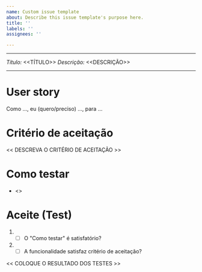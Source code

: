 ```yaml
---
name: Custom issue template
about: Describe this issue template's purpose here.
title: ''
labels: ''
assignees: ''

---
```


---
*Título:* <<TÍTULO>>
*Descrição:* <<DESCRIÇÃO>>

---

# User story
Como ..., eu (quero/preciso) ..., para ...

# Critério de aceitação

 << DESCREVA O CRITÉRIO DE ACEITAÇÃO >>

# Como testar

- <<DESCREVA COMO TESTAR>>

# Aceite (Test)

1. - [ ] O "Como testar" é satisfatório?
2. - [ ] A funcionalidade satisfaz critério de aceitação?

 << COLOQUE O RESULTADO DOS TESTES >>

